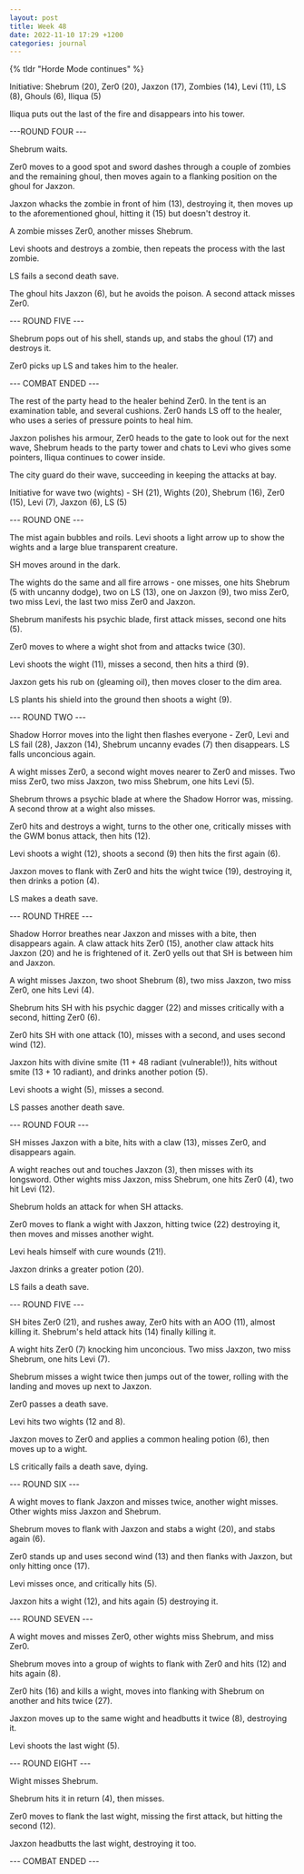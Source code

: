 ```yaml
---
layout: post
title: Week 48
date: 2022-11-10 17:29 +1200
categories: journal
---
```

{% tldr "Horde Mode continues" %}

Initiative: Shebrum (20), Zer0 (20), Jaxzon (17), Zombies (14), Levi (11), LS (8), Ghouls (6), Iliqua (5)

Iliqua puts out the last of the fire and disappears into his tower.

---ROUND FOUR ---

Shebrum waits.

Zer0 moves to a good spot and sword dashes through a couple of zombies and the remaining ghoul, then moves again to a flanking position on the ghoul for Jaxzon.

Jaxzon whacks the zombie in front of him (13), destroying it, then moves up to the aforementioned ghoul, hitting it (15) but doesn't destroy it.

A zombie misses Zer0, another misses Shebrum.

Levi shoots and destroys a zombie, then repeats the process with the last zombie.

LS fails a second death save.

The ghoul hits Jaxzon (6), but he avoids the poison. A second attack misses Zer0.

--- ROUND FIVE ---

Shebrum pops out of his shell, stands up, and stabs the ghoul (17) and destroys it.

Zer0 picks up LS and takes him to the healer.

--- COMBAT ENDED ---

The rest of the party head to the healer behind Zer0. In the tent is an examination table, and several cushions. Zer0 hands LS off to the healer, who uses a series of pressure points to heal him.

Jaxzon polishes his armour, Zer0 heads to the gate to look out for the next wave, Shebrum heads to the party tower and chats to Levi who gives some pointers, Iliqua continues to cower inside.

The city guard do their wave, succeeding in keeping the attacks at bay.

Initiative for wave two (wights) - SH (21), Wights (20), Shebrum (16), Zer0 (15), Levi (7), Jaxzon (6), LS (5)

--- ROUND ONE ---

The mist again bubbles and roils. Levi shoots a light arrow up to show the wights and a large blue transparent creature.

SH moves around in the dark.

The wights do the same and all fire arrows - one misses, one hits Shebrum (5 with uncanny dodge), two on LS (13), one on Jaxzon (9), two miss Zer0, two miss Levi, the last two miss Zer0 and Jaxzon.

Shebrum manifests his psychic blade, first attack misses, second one hits (5).

Zer0 moves to where a wight shot from and attacks twice (30).

Levi shoots the wight (11), misses a second, then hits a third (9).

Jaxzon gets his rub on (gleaming oil), then moves closer to the dim area.

LS plants his shield into the ground then shoots a wight (9).

--- ROUND TWO ---

Shadow Horror moves into the light then flashes everyone - Zer0, Levi and LS fail (28), Jaxzon (14), Shebrum uncanny evades (7) then disappears. LS falls unconcious again.

A wight misses Zer0, a second wight moves nearer to Zer0 and misses. Two miss Zer0, two miss Jaxzon, two miss Shebrum, one hits Levi (5).

Shebrum throws a psychic blade at where the Shadow Horror was, missing. A second throw at a wight also misses.

Zer0 hits and destroys a wight, turns to the other one, critically misses with the GWM bonus attack, then hits (12).

Levi shoots a wight (12), shoots a second (9) then hits the first again (6).

Jaxzon moves to flank with Zer0 and hits the wight twice (19), destroying it, then drinks a potion (4).

LS makes a death save.

--- ROUND THREE ---

Shadow Horror breathes near Jaxzon and misses with a bite, then disappears again. A claw attack hits Zer0 (15), another claw attack hits Jaxzon (20) and he is frightened of it. Zer0 yells out that SH is between him and Jaxzon.

A wight misses Jaxzon, two shoot Shebrum (8), two miss Jaxzon, two miss Zer0, one hits Levi (4).

Shebrum hits SH with his psychic dagger (22) and misses critically with a second, hitting Zer0 (6).

Zer0 hits SH with one attack (10), misses with a second, and uses second wind (12).

Jaxzon hits with divine smite (11 + 48 radiant (vulnerable!)), hits without smite (13 + 10 radiant), and drinks another potion (5).

Levi shoots a wight (5), misses a second.

LS passes another death save.

--- ROUND FOUR ---

SH misses Jaxzon with a bite, hits with a claw (13), misses Zer0, and disappears again.

A wight reaches out and touches Jaxzon (3), then misses with its longsword. Other wights miss Jaxzon, miss Shebrum, one hits Zer0 (4), two hit Levi (12).

Shebrum holds an attack for when SH attacks.

Zer0 moves to flank a wight with Jaxzon, hitting twice (22) destroying it, then moves and misses another wight.

Levi heals himself with cure wounds (21!).

Jaxzon drinks a greater potion (20).

LS fails a death save.

--- ROUND FIVE ---

SH bites Zer0 (21), and rushes away, Zer0 hits with an AOO (11), almost killing it. Shebrum's held attack hits (14) finally killing it.

A wight hits Zer0 (7) knocking him unconcious. Two miss Jaxzon, two miss Shebrum, one hits Levi (7).

Shebrum misses a wight twice then jumps out of the tower, rolling with the landing and moves up next to Jaxzon.

Zer0 passes a death save.

Levi hits two wights (12 and 8).

Jaxzon moves to Zer0 and applies a common healing potion (6), then moves up to a wight.

LS critically fails a death save, dying.

--- ROUND SIX ---

A wight moves to flank Jaxzon and misses twice, another wight misses. Other wights miss Jaxzon and Shebrum.

Shebrum moves to flank with Jaxzon and stabs a wight (20), and stabs again (6).

Zer0 stands up and uses second wind (13) and then flanks with Jaxzon, but only hitting once (17).

Levi misses once, and critically hits (5).

Jaxzon hits a wight (12), and hits again (5) destroying it.

--- ROUND SEVEN ---

A wight moves and misses Zer0, other wights miss Shebrum, and miss Zer0.

Shebrum moves into a group of wights to flank with Zer0 and hits (12) and hits again (8).

Zer0 hits (16) and kills a wight, moves into flanking with Shebrum on another and hits twice (27).

Jaxzon moves up to the same wight and headbutts it twice (8), destroying it.

Levi shoots the last wight (5).

--- ROUND EIGHT ---

Wight misses Shebrum.

Shebrum hits it in return (4), then misses.

Zer0 moves to flank the last wight, missing the first attack, but hitting the second (12).

Jaxzon headbutts the last wight, destroying it too.

--- COMBAT ENDED ---
